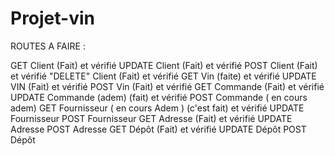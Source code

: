 # Projet-vin

ROUTES A FAIRE :

GET Client (Fait) et vérifié
UPDATE Client (Fait) et vérifié
POST Client (Fait) et vérifié
"DELETE" Client (Fait) et vérifié
GET Vin (faite) et vérifié
UPDATE VIN (Fait) et vérifié
POST Vin (Fait) et vérifié
GET Commande (Fait) et vérifié
UPDATE Commande (adem) (fait) et vérifié
POST Commande ( en cours adem)
GET Fournisseur ( en cours Adem   ) (c'est fait) et vérifié
UPDATE Fournisseur
POST Fournisseur
GET Adresse (Fait) et vérifié
UPDATE Adresse
POST Adresse
GET Dépôt (Fait) et vérifié
UPDATE Dépôt
POST Dépôt

